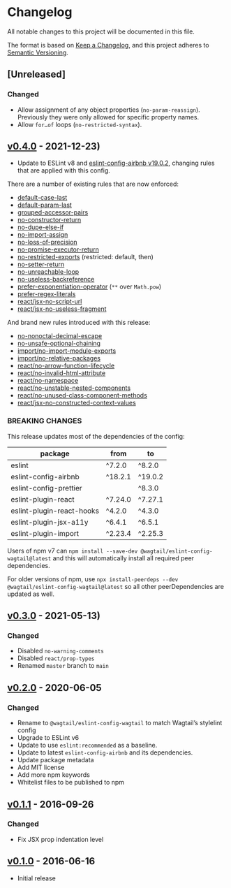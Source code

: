 # Changelog

All notable changes to this project will be documented in this file.

The format is based on [Keep a Changelog](https://keepachangelog.com/en/1.0.0/),
and this project adheres to [Semantic Versioning](https://semver.org/spec/v2.0.0.html).

## [Unreleased]

### Changed

- Allow assignment of any object properties (`no-param-reassign`). Previously they were only allowed for specific property names.
- Allow `for…of` loops (`no-restricted-syntax`).

## [v0.4.0](https://github.com/wagtail/eslint-config-wagtail/releases/tag/v0.4.0) - 2021-12-23)

- Update to ESLint v8 and [eslint-config-airbnb v19.0.2](https://github.com/airbnb/javascript/blob/master/packages/eslint-config-airbnb/CHANGELOG.md), changing rules that are applied with this config.

There are a number of existing rules that are now enforced:

- [default-case-last](https://eslint.org/docs/rules/default-case-last)
- [default-param-last](https://eslint.org/docs/rules/default-param-last)
- [grouped-accessor-pairs](https://eslint.org/docs/rules/grouped-accessor-pairs)
- [no-constructor-return](https://eslint.org/docs/rules/no-constructor-return)
- [no-dupe-else-if](https://eslint.org/docs/rules/no-dupe-else-if)
- [no-import-assign](https://eslint.org/docs/rules/no-import-assign)
- [no-loss-of-precision](https://eslint.org/docs/rules/no-loss-of-precision)
- [no-promise-executor-return](https://eslint.org/docs/rules/no-promise-executor-return)
- [no-restricted-exports](https://eslint.org/docs/rules/no-restricted-exports) (restricted: default, then)
- [no-setter-return](https://eslint.org/docs/rules/no-setter-return)
- [no-unreachable-loop](https://eslint.org/docs/rules/no-unreachable-loop)
- [no-useless-backreference](https://eslint.org/docs/rules/no-useless-backreference)
- [prefer-exponentiation-operator](https://eslint.org/docs/rules/prefer-exponentiation-operator) (`**` over `Math.pow`)
- [prefer-regex-literals](https://eslint.org/docs/rules/prefer-regex-literals)
- [react/jsx-no-script-url](https://github.com/yannickcr/eslint-plugin-react/blob/master/docs/rules/jsx-no-script-url.md)
- [react/jsx-no-useless-fragment](https://github.com/yannickcr/eslint-plugin-react/blob/master/docs/rules/jsx-no-useless-fragment.md)

And brand new rules introduced with this release:

- [no-nonoctal-decimal-escape](https://eslint.org/docs/rules/no-nonoctal-decimal-escape)
- [no-unsafe-optional-chaining](https://eslint.org/docs/rules/no-unsafe-optional-chaining)
- [import/no-import-module-exports](https://github.com/benmosher/eslint-plugin-import/blob/master/docs/rules/no-import-module-exports.md)
- [import/no-relative-packages](https://github.com/benmosher/eslint-plugin-import/blob/master/docs/rules/no-relative-packages.md)
- [react/no-arrow-function-lifecycle](https://github.com/yannickcr/eslint-plugin-react/blob/master/docs/rules/no-arrow-function-lifecycle.md)
- [react/no-invalid-html-attribute](https://github.com/yannickcr/eslint-plugin-react/blob/master/docs/rules/no-invalid-html-attribute.md)
- [react/no-namespace](https://github.com/yannickcr/eslint-plugin-react/blob/master/docs/rules/no-namespace.md)
- [react/no-unstable-nested-components](https://github.com/yannickcr/eslint-plugin-react/blob/master/docs/rules/no-unstable-nested-components.md)
- [react/no-unused-class-component-methods](https://github.com/yannickcr/eslint-plugin-react/blob/master/docs/rules/no-unused-class-component-methods.md)
- [react/jsx-no-constructed-context-values](https://github.com/yannickcr/eslint-plugin-react/blob/master/docs/rules/jsx-no-constructed-context-values.md)

### BREAKING CHANGES

This release updates most of the dependencies of the config:

| package                   | from    | to      |
| ------------------------- | ------- | ------- |
| eslint                    | ^7.2.0  | ^8.2.0  |
| eslint-config-airbnb      | ^18.2.1 | ^19.0.2 |
| eslint-config-prettier    |         | ^8.3.0  |
| eslint-plugin-react       | ^7.24.0 | ^7.27.1 |
| eslint-plugin-react-hooks | ^4.2.0  | ^4.3.0  |
| eslint-plugin-jsx-a11y    | ^6.4.1  | ^6.5.1  |
| eslint-plugin-import      | ^2.23.4 | ^2.25.3 |

Users of npm v7 can `npm install --save-dev @wagtail/eslint-config-wagtail@latest` and this will automatically install all required peer dependencies.

For older versions of npm, use `npx install-peerdeps --dev @wagtail/eslint-config-wagtail@latest` so all other peerDependencies are updated as well.

## [v0.3.0](https://github.com/wagtail/eslint-config-wagtail/releases/tag/v0.3.0) - 2021-05-13)

### Changed

- Disabled `no-warning-comments`
- Disabled `react/prop-types`
- Renamed `master` branch to `main`

## [v0.2.0](https://github.com/wagtail/eslint-config-wagtail/releases/tag/v0.2.0) - 2020-06-05

### Changed

- Rename to `@wagtail/eslint-config-wagtail` to match Wagtail’s stylelint config
- Upgrade to ESLint v6
- Update to use `eslint:recommended` as a baseline.
- Update to latest `eslint-config-airbnb` and its dependencies.
- Update package metadata
- Add MIT license
- Add more npm keywords
- Whitelist files to be published to npm

## [v0.1.1](https://github.com/wagtail/eslint-config-wagtail/releases/tag/v0.1.1) - 2016-09-26

### Changed

- Fix JSX prop indentation level

## [v0.1.0](https://github.com/wagtail/eslint-config-wagtail/releases/tag/v0.1.0) - 2016-06-16

- Initial release
